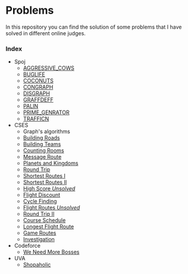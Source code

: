 # Problems
In this repository you can find the solution of some problems that I have solved in different online judges.

### Index
- Spoj
    - [AGGRESSIVE_COWS](spoj/aggressive_cows.cpp)
    - [BUGLIFE](spoj/buglife.cpp)
    - [COCONUTS](spoj/coconuts.cpp)
    - [CONGRAPH](spoj/congraph.cpp)
    - [DISGRAPH](spoj/disgraph.cpp)
    - [GRAFFDEFF](spoj/graffdef.cpp)
    - [PALIN](spoj/palin.cpp)
    - [PRIME_GENRATOR](spoj/prime_generator.cpp)
    - [TRAFFICN](spoj/trafficn.cpp)
- CSES
    - Graph's algorithms
    - [Building Roads](cses/building_roads.cpp)
    - [Building Teams](cses/building_teams.cpp)
    - [Counting Rooms](cses/counting_rooms.cpp)
    - [Message Route](cses/message_route.cpp)
    - [Planets and Kingdoms](cses/planets_and_kingdoms.cpp)
    - [Round Trip](cses/round_trip.cpp)
    - [Shortest Routes I](cses/shortest_routes_i.cpp)
    - [Shortest Routes II](cses/shortest_routes_ii.cpp)
    - [High Score _Unsolved_](cses/high_score.cpp)
    - [Flight Discount](cses/flight_discount.cpp)
    - [Cycle Finding](cses/cycle_finding.cpp)
    - [Flight Routes _Unsolved_](cses/flight_routes.cpp)
    - [Round Trip II](cses/round_trip_II.cpp)
    - [Course Schedule](cses/course_schedule.cpp)
    - [Longest Flight Route](cses/longest_flight_route.cpp)
    - [Game Routes](cses/game_routes.cpp)
    - [Investigation](cses/investigation.cpp)
- Codeforce
    - [We Need More Bosses](codeforce/we_need_more_bosses.cpp)
- UVA
    - [Shopaholic](uva/shopaholic.cpp)